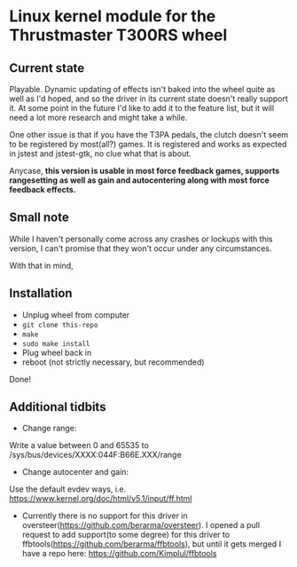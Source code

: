 # Linux kernel module for the Thrustmaster T300RS wheel

## Current state
Playable. Dynamic updating of effects isn't baked into the wheel quite as
well as I'd hoped, and so the driver in its current state doesn't really
support it. At some point in the future I'd like to add it to the feature
list, but it will need a lot more research and might take a while.

One other issue is that if you have the T3PA pedals, the clutch doesn't seem
to be registered by most(all?) games. It is registered and works as expected
in jstest and jstest-gtk, no clue what that is about.

Anycase, **this version is usable in most force feedback games, supports
rangesetting as well as gain and autocentering along with most force feedback effects.**
## Small note
    
While I haven't personally come across any crashes or lockups with this
version, I can't promise that they won't occur under any circumstances.

With that in mind,

## Installation

+ Unplug wheel from computer
+ `git clone this-repo`
+ `make`
+ `sudo make install`
+ Plug wheel back in
+ reboot (not strictly necessary, but recommended)
    
Done!

## Additional tidbits
    
+ Change range:
  
Write a value between 0 and 65535 to
/sys/bus/devices/XXXX:044F:B66E.XXX/range

+ Change autocenter and gain:

Use the default evdev ways, i.e. https://www.kernel.org/doc/html/v5.1/input/ff.html
    
+ Currently there is no support for this driver in oversteer(https://github.com/berarma/oversteer).
I opened a pull request to add support(to some degree) for this driver to ffbtools(https://github.com/berarma/ffbtools), but until it gets merged I have a repo here: https://github.com/Kimplul/ffbtools
